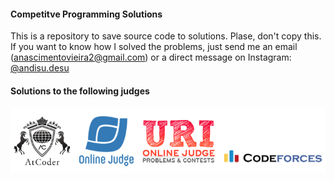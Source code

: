 #### Competitve Programming Solutions

This is a repository to save source code to solutions. Plase, don't copy this. If you want to know how I solved the problems, just send me an email (anascimentovieira2@gmail.com) or a direct message on Instagram: [@andisu.desu](https://www.instagram.com/andisu.desu/)

#### Solutions to the following judges

![judges](img/judges.png)